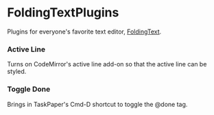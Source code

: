FoldingTextPlugins
==================

Plugins for everyone's favorite text editor, [FoldingText](http://www.foldingtext.com/).


### Active Line

Turns on CodeMirror's active line add-on so that the active line can be styled.

### Toggle Done

Brings in TaskPaper's Cmd-D shortcut to toggle the @done tag.
